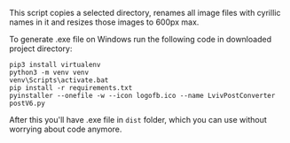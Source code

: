This script copies a selected directory, renames all image files with cyrillic names in it and resizes those images to 600px max.


To generate .exe file on Windows run the following code in downloaded project directory:
```
pip3 install virtualenv
python3 -m venv venv
venv\Scripts\activate.bat
pip install -r requirements.txt
pyinstaller --onefile -w --icon logofb.ico --name LvivPostConverter postV6.py
```
After this you'll have .exe file in `dist` folder, which you can use without worrying about code anymore.
